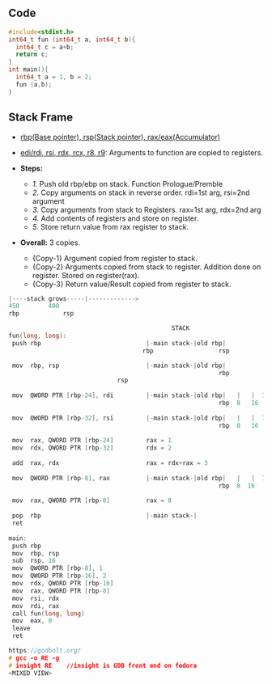 ## Code
```c
#include<stdint.h>
int64_t fun (int64_t a, int64_t b){
  int64_t c = a+b;
  return c;
}
int main(){
  int64_t a = 1, b = 2;
  fun (a,b);
}
```

## Stack Frame
 - [rbp(Base pointer), rsp(Stack pointer), rax/eax(Accumulator)](/Motherboard/CPU/Memory/CPU_Registers/General_Purpose_Registers)
 - [edi/rdi, rsi, rdx, rcx, r8, r9](/Motherboard/CPU/Memory/CPU_Registers/General_Purpose_Registers): Arguments to function are copied to registers.

- **Steps:**
  - *1.* Push old rbp/ebp on stack. Function Prologue/Premble
  - *2.* Copy arguments on stack in reverse order. rdi=1st arg, rsi=2nd argument
  - *3.* Copy arguments from stack to Registers. rax=1st arg, rdx=2nd arg
  - *4.* Add contents of registers and store on register.
  - *5.* Store return value from rax register to stack.
- **Overall:** 3 copies.
  - {Copy-1} Argument copied from register to stack.
  - {Copy-2} Arguments copied from stack to register. Addition done on register. Stored on register(rax).
  - {Copy-3} Return value/Result copied from register to stack.
```c
|----stack grows-----|------------->
450		   400
rbp     	   rsp

                                             STACK
fun(long, long):
 push rbp                             |-main stack-|old rbp|              //1. Function prologue/Preemble
                                     rbp                  rsp

 mov  rbp, rsp                        |-main stack-|old rbp|               //Function prologue/Preemble
                                                          rbp
							  rsp
 
 mov  QWORD PTR [rbp-24], rdi         |-main stack-|old rbp|   |   |  1  |
                                                          rbp  8   16   24
							  
 mov  QWORD PTR [rbp-32], rsi         |-main stack-|old rbp|   |   |  1  | 2 |    //2
                                                          rbp  8   16   24  32
							  
 mov  rax, QWORD PTR [rbp-24]         rax = 1                                     //3
 mov  rdx, QWORD PTR [rbp-32]         rdx = 2
 
 add  rax, rdx                        rax = rdx+rax = 3                            //4
 
 mov  QWORD PTR [rbp-8], rax          |-main stack-|old rbp|   |   |  1  | 2 |
                                                          rbp  8  16   24   32
 
 mov  rax, QWORD PTR [rbp-8]          rax = 8                                      //5
 
 pop  rbp                             |-main stack-|                               //Function Epilog
 ret
                             
main:
 push rbp                           
 mov  rbp, rsp
 sub  rsp, 16
 mov  QWORD PTR [rbp-8], 1
 mov  QWORD PTR [rbp-16], 2
 mov  rdx, QWORD PTR [rbp-16]
 mov  rax, QWORD PTR [rbp-8]
 mov  rsi, rdx
 mov  rdi, rax
 call fun(long, long)
 mov  eax, 0
 leave
 ret

https://godbolt.org/
# gcc -o RE -g
# insight RE	//insight is GDB front end on fedora
<MIXED VIEW>
```

